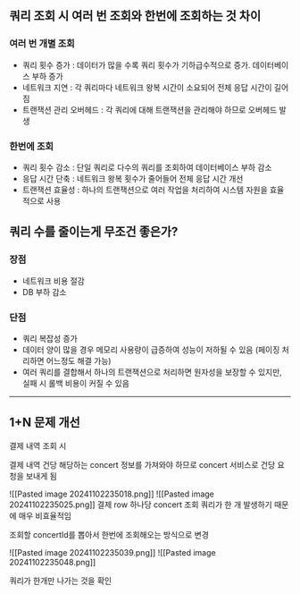 ## 쿼리 조회 시 여러 번 조회와 한번에 조회하는 것 차이

### 여러 번 개별 조회

- 쿼리 횟수 증가 : 데이터가 많을 수록 쿼리 횟수가 기하급수적으로 증가. 데이터베이스 부하 증가
- 네트워크 지연 : 각 쿼리마다 네트워크 왕복 시간이 소요되어 전체 응답 시간이 길어짐
- 트랜잭션 관리 오버헤드 : 각 쿼리에 대해 트랜잭션을 관리해야 하므로 오버헤드 발생

### 한번에 조회 

- 쿼리 횟수 감소 : 단일 쿼리로 다수의 쿼리를 조회하여 데이터베이스 부하 감소
- 응답 시간 단축 : 네트워크 왕복 횟수가 줄어들어 전체 응답 시간 개선
- 트랜잭션 효율성 : 하나의 트랜잭션으로 여러 작업을 처리하여 시스템 자원을 효율적으로 사용

## 쿼리 수를 줄이는게 무조건 좋은가?

### 장점

- 네트워크 비용 절감
- DB 부하 감소

### 단점

- 쿼리 복잡성 증가
- 데이터 양이 많을 경우 메모리 사용량이 급증하여 성능이 저하될 수 있음 (페이징 처리하면 어느정도 해결 가능)
- 여러 쿼리를 결합해서 하나의 트랜잭션으로 처리하면 원자성을 보장할 수 있지만, 실패 시 롤백 비용이 커질 수 있음

---
## 1+N 문제 개선

결제 내역 조회 시

결제 내역 건당 해당하는 concert 정보를 가져와야 하므로 concert 서비스로 건당 요청을 보내게 됨

![[Pasted image 20241102235018.png]]
![[Pasted image 20241102235025.png]]
결제 row 하나당 concert 조회 쿼리가 한 개 발생하기 때문에 매우 비효율적임

조회할 concertId를 뽑아서 한번에 조회해오는 방식으로 변경

![[Pasted image 20241102235039.png]]
![[Pasted image 20241102235048.png]]

쿼리가 한개만 나가는 것을 확인